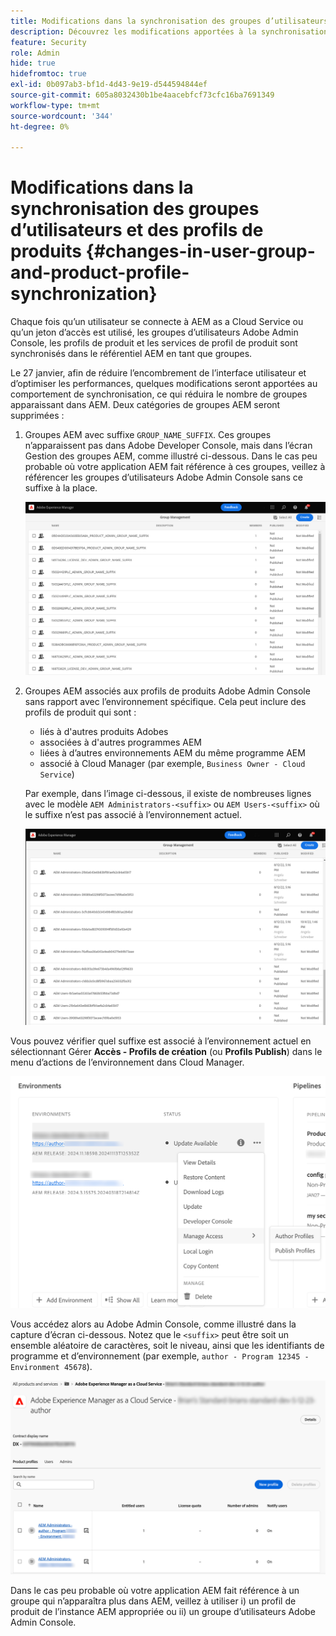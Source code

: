 ```yaml
---
title: Modifications dans la synchronisation des groupes d’utilisateurs et des profils de produits
description: Découvrez les modifications apportées à la synchronisation des groupes d’utilisateurs et des profils de produits dans AEM as a Cloud Service
feature: Security
role: Admin
hide: true
hidefromtoc: true
exl-id: 0b097ab3-bf1d-4d43-9e19-d544594844ef
source-git-commit: 605a8032430b1be4aacebfcf73cfc16ba7691349
workflow-type: tm+mt
source-wordcount: '344'
ht-degree: 0%

---
```


# Modifications dans la synchronisation des groupes d’utilisateurs et des profils de produits {#changes-in-user-group-and-product-profile-synchronization}

Chaque fois qu’un utilisateur se connecte à AEM as a Cloud Service ou qu’un jeton d’accès est utilisé, les groupes d’utilisateurs Adobe Admin Console, les profils de produit et les services de profil de produit sont synchronisés dans le référentiel AEM en tant que groupes.

Le 27 janvier, afin de réduire l’encombrement de l’interface utilisateur et d’optimiser les performances, quelques modifications seront apportées au comportement de synchronisation, ce qui réduira le nombre de groupes apparaissant dans AEM. Deux catégories de groupes AEM seront supprimées :

1. Groupes AEM avec suffixe `GROUP_NAME_SUFFIX`. Ces groupes n’apparaissent pas dans Adobe Developer Console, mais dans l’écran Gestion des groupes AEM, comme illustré ci-dessous. Dans le cas peu probable où votre application AEM fait référence à ces groupes, veillez à référencer les groupes d’utilisateurs Adobe Admin Console sans ce suffixe à la place.

   ![Groupes supprimés 1](/help/security/assets/removed-groups-1.png)

1. Groupes AEM associés aux profils de produits Adobe Admin Console sans rapport avec l’environnement spécifique. Cela peut inclure des profils de produit qui sont :

   * liés à d&#39;autres produits Adobes
   * associées à d&#39;autres programmes AEM
   * liées à d’autres environnements AEM du même programme AEM
   * associé à Cloud Manager (par exemple, `Business Owner - Cloud Service`)

   Par exemple, dans l’image ci-dessous, il existe de nombreuses lignes avec le modèle `AEM Administrators-<suffix>` ou `AEM Users-<suffix>` où le suffixe n’est pas associé à l’environnement actuel.

   ![Groupes supprimés 2](/help/security/assets/removed-groups-2.png)

Vous pouvez vérifier quel suffixe est associé à l’environnement actuel en sélectionnant Gérer **Accès - Profils de création** (ou **Profils Publish**) dans le menu d’actions de l’environnement dans Cloud Manager.

![Vérifier les suffixes](/help/security/assets/suffix-check.png)

Vous accédez alors au Adobe Admin Console, comme illustré dans la capture d’écran ci-dessous. Notez que le `<suffix>` peut être soit un ensemble aléatoire de caractères, soit le niveau, ainsi que les identifiants de programme et d’environnement (par exemple, `author - Program 12345 - Environment 45678`).

![Suffixes dans l’Admin Console ](/help/security/assets/admin-console-profile-suffixes.png)

Dans le cas peu probable où votre application AEM fait référence à un groupe qui n’apparaîtra plus dans AEM, veillez à utiliser i) un profil de produit de l’instance AEM appropriée ou ii) un groupe d’utilisateurs Adobe Admin Console.

